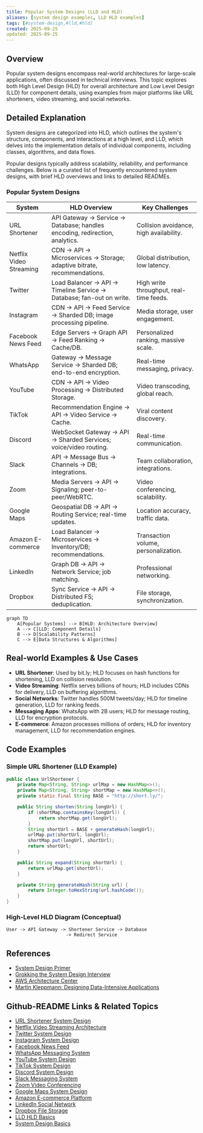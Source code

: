 ```yaml
---
title: Popular System Designs (LLD and HLD)
aliases: [system design examples, LLD HLD examples]
tags: [#system-design,#lld,#hld]
created: 2025-09-25
updated: 2025-09-25
---
```


## Overview

Popular system designs encompass real-world architectures for large-scale applications, often discussed in technical interviews. This topic explores both High Level Design (HLD) for overall architecture and Low Level Design (LLD) for component details, using examples from major platforms like URL shorteners, video streaming, and social networks.

## Detailed Explanation

System designs are categorized into HLD, which outlines the system's structure, components, and interactions at a high level, and LLD, which delves into the implementation details of individual components, including classes, algorithms, and data flows.

Popular designs typically address scalability, reliability, and performance challenges. Below is a curated list of frequently encountered system designs, with brief HLD overviews and links to detailed READMEs.

### Popular System Designs

| System | HLD Overview | Key Challenges |
|--------|--------------|----------------|
| URL Shortener | API Gateway -> Service -> Database; handles encoding, redirection, analytics. | Collision avoidance, high availability. |
| Netflix Video Streaming | CDN -> API -> Microservices -> Storage; adaptive bitrate, recommendations. | Global distribution, low latency. |
| Twitter | Load Balancer -> API -> Timeline Service -> Database; fan-out on write. | High write throughput, real-time feeds. |
| Instagram | CDN -> API -> Feed Service -> Sharded DB; image processing pipeline. | Media storage, user engagement. |
| Facebook News Feed | Edge Servers -> Graph API -> Feed Ranking -> Cache/DB. | Personalized ranking, massive scale. |
| WhatsApp | Gateway -> Message Service -> Sharded DB; end-to-end encryption. | Real-time messaging, privacy. |
| YouTube | CDN -> API -> Video Processing -> Distributed Storage. | Video transcoding, global reach. |
| TikTok | Recommendation Engine -> API -> Video Service -> Cache. | Viral content discovery. |
| Discord | WebSocket Gateway -> API -> Sharded Services; voice/video routing. | Real-time communication. |
| Slack | API -> Message Bus -> Channels -> DB; integrations. | Team collaboration, integrations. |
| Zoom | Media Servers -> API -> Signaling; peer-to-peer/WebRTC. | Video conferencing, scalability. |
| Google Maps | Geospatial DB -> API -> Routing Service; real-time updates. | Location accuracy, traffic data. |
| Amazon E-commerce | Load Balancer -> Microservices -> Inventory/DB; recommendations. | Transaction volume, personalization. |
| LinkedIn | Graph DB -> API -> Network Service; job matching. | Professional networking. |
| Dropbox | Sync Service -> API -> Distributed FS; deduplication. | File storage, synchronization. |

```mermaid
graph TD
    A[Popular Systems] --> B[HLD: Architecture Overview]
    A --> C[LLD: Component Details]
    B --> D[Scalability Patterns]
    C --> E[Data Structures & Algorithms]
```

## Real-world Examples & Use Cases

- **URL Shortener**: Used by bit.ly; HLD focuses on hash functions for shortening, LLD on collision resolution.
- **Video Streaming**: Netflix serves billions of hours; HLD includes CDNs for delivery, LLD on buffering algorithms.
- **Social Networks**: Twitter handles 500M tweets/day; HLD for timeline generation, LLD for ranking feeds.
- **Messaging Apps**: WhatsApp with 2B users; HLD for message routing, LLD for encryption protocols.
- **E-commerce**: Amazon processes millions of orders; HLD for inventory management, LLD for recommendation engines.

## Code Examples

### Simple URL Shortener (LLD Example)

```java
public class UrlShortener {
    private Map<String, String> urlMap = new HashMap<>();
    private Map<String, String> shortMap = new HashMap<>();
    private static final String BASE = "http://short.ly/";

    public String shorten(String longUrl) {
        if (shortMap.containsKey(longUrl)) {
            return shortMap.get(longUrl);
        }
        String shortUrl = BASE + generateHash(longUrl);
        urlMap.put(shortUrl, longUrl);
        shortMap.put(longUrl, shortUrl);
        return shortUrl;
    }

    public String expand(String shortUrl) {
        return urlMap.get(shortUrl);
    }

    private String generateHash(String url) {
        return Integer.toHexString(url.hashCode());
    }
}
```

### High-Level HLD Diagram (Conceptual)

```
User -> API Gateway -> Shortener Service -> Database
                      -> Redirect Service
```

## References

- [System Design Primer](https://github.com/donnemartin/system-design-primer)
- [Grokking the System Design Interview](https://www.educative.io/courses/grokking-the-system-design-interview)
- [AWS Architecture Center](https://aws.amazon.com/architecture/)
- [Martin Kleppmann: Designing Data-Intensive Applications](https://dataintensive.net/)

## Github-README Links & Related Topics

- [URL Shortener System Design](url-shortener-system-design/)
- [Netflix Video Streaming Architecture](netflix-video-streaming-architecture/)
- [Twitter System Design](twitter-system-design/)
- [Instagram System Design](instagram-system-design/)
- [Facebook News Feed](facebook-news-feed/)
- [WhatsApp Messaging System](whatsapp-messaging-system/)
- [YouTube System Design](youtube-system-design/)
- [TikTok System Design](tiktok-system-design/)
- [Discord System Design](discord-system-design/)
- [Slack Messaging System](slack-messaging-system/)
- [Zoom Video Conferencing](zoom-video-conferencing/)
- [Google Maps System Design](google-maps-system-design/)
- [Amazon E-commerce Platform](amazon-e-commerce-platform/)
- [LinkedIn Social Network](linkedin-social-network/)
- [Dropbox File Storage](dropbox-file-storage/)
- [LLD HLD Basics](lld-hld-basics/)
- [System Design Basics](system-design-basics/)